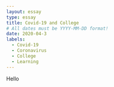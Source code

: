 ```yaml
---
layout: essay
type: essay
title: Covid-19 and College
# All dates must be YYYY-MM-DD format!
date: 2020-04-3
labels:
  - Covid-19
  - Coronavirus
  - College
  - Learning
---
```


Hello
